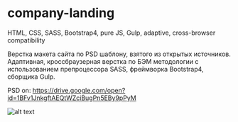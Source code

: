 # company-landing
HTML, CSS, SASS, Bootstrap4, pure JS, Gulp, adaptive,  cross-browser compatibility

Верстка макета сайта по PSD шаблону, взятого из открытых источников. Адаптивная, кроссбраузерная верстка по БЭМ методологии с использованием препроцессора SASS, фреймворка Bootstrap4, сборщика Gulp.

PSD on: https://drive.google.com/open?id=1BFv1JnkgftAEQtWZciBugPn5EBy9pPyM

![alt text](https://github.com/AlexJustFly/company-landing/blob/master/prev1.jpg)
